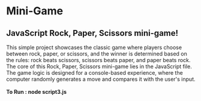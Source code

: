 # Mini-Game

## JavaScript Rock, Paper, Scissors mini-game! 
This simple project showcases the classic game where players choose between rock, paper, or scissors, and the winner is determined based on the rules: rock beats scissors, scissors beats paper, and paper beats rock.\
The core of this Rock, Paper, Scissors mini-game lies in the JavaScript file. The game logic is designed for a console-based experience, where the computer randomly generates a move and compares it with the user's input. \
\
**To Run : node script3.js**

